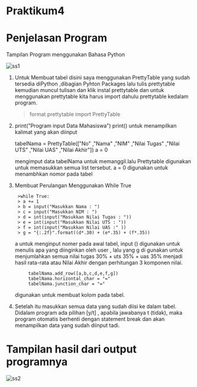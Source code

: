 # Praktikum4
# Penjelasan Program

Tampilan Program menggunakan Bahasa Python

![ss1](https://user-images.githubusercontent.com/115637858/202879527-07c2d535-a1bb-4bbb-aa6c-b95553132f63.png)

1. Untuk Membuat tabel disini saya menggunakan PrettyTable yang sudah tersedia diPython ,dibagian Pyhton Packages lalu tulis prettytable kemudian muncul tulisan dan klik instal prettytable dan untuk menggunakan prettytable kita harus import dahulu prettytable kedalam program.

      >  format prettytable import PrettyTable

2.  print("Program input Data Mahasiswa")
    print() untuk menampilkan kalimat yang akan diinput

    tabelNama = PrettyTable(["No" ,"Nama" ,"NIM" ,"Nilai Tugas" ,"Nilai UTS" ,"Nilai UAS" ,"Nilai Akhir"])
    a = 0

    mengimput data tabelNama untuk memanggil.lalu Prettytable digunakan untuk memasukkan semua list tersebut. a = 0 digunakan untuk menambhkan nomor pada tabel

3. Membuat Perulangan Menggunakan While True

        >while True:
        > a += 1
        > b = input("Masukkan Nama : ")
        > c = input("Masukkan NIM : ")
        > d = int(input("Masukkan Nilai Tugas : "))
        > e = int(input("Masukkan Nilai UTS : "))
        > f = int(input("Masukkan Nilai UAS :" ))
        > g = "{:.2f}".format((d*.30) + (e*.35) + (f*.35))

    a untuk menginput nomer pada awal tabel, input () digunakan untuk menulis apa yang diinginkan oleh user , lalu yang g di gunakan untuk menjumlahkan  semua nilai tugas 30% + uts 35% + uas 35%  menjadi hasil rata-rata atau Nilai  Akhir dengan perhitungan 3 komponen nilai. 
        
            tabelNama.add_row([a,b,c,d,e,f,g])
            tabelNama.horizontal_char = "="
            tabelNama.junction_char = "="
    digunakan untuk membuat kolom pada tabel.

4. Setelah itu masukkan semua data yang sudah diisi ke dalam tabel. Didalam program ada pilihan [y/t] , apabila jawabanya t (tidak), maka program otomatis berhenti dengan statement break dan akan menampilkan data yang sudah diinput tadi.

# Tampilan  hasil dari output programnya

![ss2](https://user-images.githubusercontent.com/115637858/202879533-8374e1da-2ede-4e38-8025-8dd459edf4f5.png)